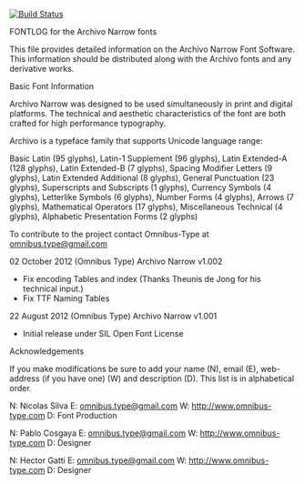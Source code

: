 [![Build Status](https://travis-ci.org/fontdirectory/archivonarrow.svg?branch=master)](https://travis-ci.org/fontdirectory/archivonarrow)

FONTLOG for the Archivo Narrow fonts

This file provides detailed information on the Archivo Narrow Font Software.
This information should be distributed along with the Archivo fonts and any
derivative works.

Basic Font Information

Archivo Narrow was designed to be used simultaneously in print and digital
platforms. The technical and aesthetic characteristics of the font are both
crafted for high performance typography.

Archivo is a typeface family that supports Unicode language range:

Basic Latin (95 glyphs),
Latin-1 Supplement (96 glyphs),
Latin Extended-A (128 glyphs),
Latin Extended-B (7 glyphs),
Spacing Modifier Letters (9 glyphs),
Latin Extended Additional (8 glyphs),
General Punctuation (23 glyphs),
Superscripts and Subscripts (1 glyphs),
Currency Symbols (4 glyphs),
Letterlike Symbols (6 glyphs),
Number Forms (4 glyphs),
Arrows (7 glyphs),
Mathematical Operators (17 glyphs),
Miscellaneous Technical (4 glyphs),
Alphabetic Presentation Forms (2 glyphs)

To contribute to the project contact Omnibus-Type at omnibus.type@gmail.com

02 October 2012 (Omnibus Type) Archivo Narrow v1.002
- Fix encoding Tables and index (Thanks Theunis de Jong for his technical input.)
- Fix TTF Naming Tables

22 August 2012 (Omnibus Type) Archivo Narrow v1.001
- Initial release under SIL Open Font License

Acknowledgements

If you make modifications be sure to add your name (N), email (E), web-address
(if you have one) (W) and description (D). This list is in alphabetical order.

N: Nicolas Silva
E: omnibus.type@gmail.com
W: http://www.omnibus-type.com
D: Font Production

N: Pablo Cosgaya
E: omnibus.type@gmail.com
W: http://www.omnibus-type.com
D: Designer

N: Hector Gatti
E: omnibus.type@gmail.com
W: http://www.omnibus-type.com
D: Designer

